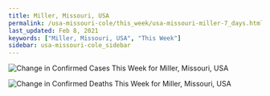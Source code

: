 ```yaml
---
title: Miller, Missouri, USA
permalink: /usa-missouri-cole/this_week/usa-missouri-miller-7_days.html
last_updated: Feb 8, 2021
keywords: ["Miller, Missouri, USA", "This Week"]
sidebar: usa-missouri-cole_sidebar
---
```


![Change in Confirmed Cases This Week for Miller, Missouri, USA](/covid_tracker/images/graphs/usa-missouri-miller-delta_confirmed-7_days_graph.png)

![Change in Confirmed Deaths This Week for Miller, Missouri, USA](/covid_tracker/images/graphs/usa-missouri-miller-delta_deaths-7_days_graph.png)
